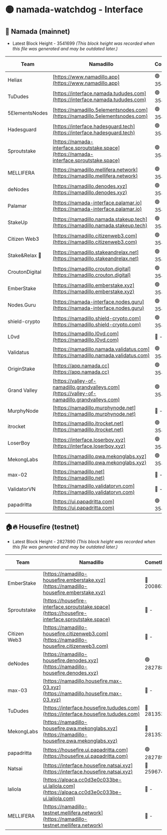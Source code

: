 # 🟡 namada-watchdog - Interface

## 🚀 Namada (mainnet)
- Latest Block Height - 3541699 *(This block height was recorded when this file was generated and may be outdated later.)*

| Team | Namadillo | CometBFT | Indexer | MASP Indexer |
|-|-|-|-|-|
| Heliax | [https://www.namadillo.app](https://www.namadillo.app) | 🟢 3541678 | 🟢 3541678 | 🟢 3541678 |
| TuDudes | [https://interface.namada.tududes.com](https://interface.namada.tududes.com) | 🟢 3541679 | 🟢 3541679 | 🟢 3541678 |
| 5ElementsNodes | [https://namadillo.5elementsnodes.com](https://namadillo.5elementsnodes.com) | 🟢 3541679 | 🟢 3541679 | 🟢 3541679 |
| Hadesguard | [https://interface.hadesguard.tech](https://interface.hadesguard.tech) | 🟢 3541680 | 🟢 3541680 | 🟢 3541680 |
| Sproutstake | [https://namada-interface.sproutstake.space](https://namada-interface.sproutstake.space) | 🟢 3541680 | 🟢 3541680 | 🟢 3541680 |
| MELLIFERA | [https://namadillo.mellifera.network](https://namadillo.mellifera.network) | 🟢 3541681 | 🟢 3541681 | 🟢 3541681 |
| deNodes | [https://namadillo.denodes.xyz](https://namadillo.denodes.xyz) | 🟢 3541682 | 🟢 3541682 | 🟢 3541682 |
| Palamar | [https://namada-interface.palamar.io](https://namada-interface.palamar.io) | 🟢 3541683 | 🟢 3541683 | 🟢 3541683 |
| StakeUp | [https://namadillo.namada.stakeup.tech](https://namadillo.namada.stakeup.tech) | 🟢 3541684 | 🟢 3541683 | 🟢 3541684 |
| Citizen Web3 | [https://namadillo.citizenweb3.com](https://namadillo.citizenweb3.com) | 🟢 3541684 | 🟢 3541684 | 🟢 3541684 |
| Stake&Relax 🦥 | [https://namadillo.stakeandrelax.net](https://namadillo.stakeandrelax.net) | 🟢 3541685 | 🟢 3541685 | 🟢 3541685 |
| CroutonDigital | [https://namadillo.crouton.digital](https://namadillo.crouton.digital) | 🟢 3541686 | 🟢 3541686 | 🟢 3541686 |
| EmberStake | [https://namadillo.emberstake.xyz](https://namadillo.emberstake.xyz) | 🟢 3541686 | 🟢 3541686 | 🟢 3541686 |
| Nodes.Guru | [https://namada-interface.nodes.guru](https://namada-interface.nodes.guru) | 🟢 3541687 | 🟢 3541687 | 🟢 3541687 |
| shield-crypto | [https://namadillo.shield-crypto.com](https://namadillo.shield-crypto.com) | 🟢 3541687 | 🟢 3541687 | 🟢 3541687 |
| L0vd | [https://namadillo.l0vd.com](https://namadillo.l0vd.com) | 🔴 - | 🔴 - | 🔴 - |
| Validatus | [https://namadillo.namada.validatus.com](https://namadillo.namada.validatus.com) | 🟢 3541690 | 🟢 3541690 | 🟢 3541691 |
| OriginStake | [https://app.namada.cc](https://app.namada.cc) | 🟢 3541691 | 🟢 3541691 | 🟢 3541691 |
| Grand Valley | [https://valley-of-namadillo.grandvalleys.com](https://valley-of-namadillo.grandvalleys.com) | 🟢 3541692 | 🟢 3541691 | 🟢 3541691 |
| MurphyNode | [https://namadillo.murphynode.net](https://namadillo.murphynode.net) | 🔴 - | 🔴 - | 🔴 - |
| itrocket | [https://namadillo.itrocket.net](https://namadillo.itrocket.net) | 🟢 3541694 | 🟢 3541694 | 🟢 3541694 |
| LoserBoy | [https://interface.loserboy.xyz](https://interface.loserboy.xyz) | 🟢 3541695 | 🟢 3541694 | 🟢 3541694 |
| MekongLabs | [https://namadillo.pwa.mekonglabs.xyz](https://namadillo.pwa.mekonglabs.xyz) | 🟢 3541695 | 🟢 3541695 | 🟢 3541695 |
| max-02 | [https://namadillo.net](https://namadillo.net) | 🔴 - | 🔴 - | 🔴 - |
| ValidatorVN | [https://namadillo.validatorvn.com](https://namadillo.validatorvn.com) | 🔴 - | 🔴 - | 🔴 - |
| papadritta | [https://ui.papadritta.com](https://ui.papadritta.com) | 🟢 3541699 | 🟢 3541699 | 🟢 3541699 |

## 🏠🔥 Housefire (testnet)
- Latest Block Height - 2827890 *(This block height was recorded when this file was generated and may be outdated later.)*

| Team | Namadillo | CometBFT | Indexer | MASP Indexer |
|-|-|-|-|-|
| EmberStake | [https://namadillo-housefire.emberstake.xyz](https://namadillo-housefire.emberstake.xyz) | 🔴 2008636 | 🔴 - | 🔴 - |
| Sproutstake | [https://housefire-interface.sproutstake.space](https://housefire-interface.sproutstake.space) | 🔴 - | 🔴 - | 🔴 - |
| Citizen Web3 | [https://namadillo-housefire.citizenweb3.com](https://namadillo-housefire.citizenweb3.com) | 🔴 - | 🔴 - | 🔴 - |
| deNodes | [https://namadillo-housefire.denodes.xyz](https://namadillo-housefire.denodes.xyz) | 🟢 2827882 | 🟢 2827882 | 🟢 2827882 |
| max-03 | [https://namadillo.housefire.max-03.xyz](https://namadillo.housefire.max-03.xyz) | 🔴 - | 🔴 - | 🔴 - |
| TuDudes | [https://interface.housefire.tududes.com](https://interface.housefire.tududes.com) | 🔴 2813534 | 🔴 2778001 | 🔴 2813534 |
| MekongLabs | [https://namadillo-housefire.pwa.mekonglabs.xyz](https://namadillo-housefire.pwa.mekonglabs.xyz) | 🔴 2813534 | 🔴 2778001 | 🔴 2813534 |
| papadritta | [https://housefire.ui.papadritta.com](https://housefire.ui.papadritta.com) | 🟢 2827890 | 🟢 2827890 | 🟢 2827890 |
| Natsai | [https://interface.housefire.natsai.xyz](https://interface.housefire.natsai.xyz) | 🔴 2596741 | 🔴 2596741 | 🔴 2596741 |
| laliola | [https://alpaca.cc0d3e0c033be-ui.laliola.com](https://alpaca.cc0d3e0c033be-ui.laliola.com) | 🔴 - | 🔴 - | 🔴 - |
| MELLIFERA | [https://namadillo-testnet.mellifera.network](https://namadillo-testnet.mellifera.network) | 🔴 - | 🔴 2778001 | 🔴 2607259 |

